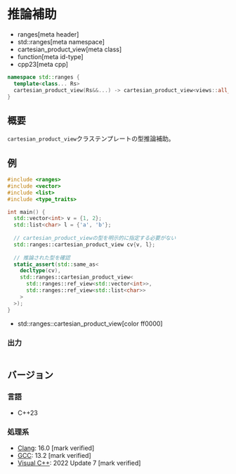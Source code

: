 # 推論補助
* ranges[meta header]
* std::ranges[meta namespace]
* cartesian_product_view[meta class]
* function[meta id-type]
* cpp23[meta cpp]

```cpp
namespace std::ranges {
  template<class... Rs>
  cartesian_product_view(Rs&&...) -> cartesian_product_view<views::all_t<Rs>...>;
}
```

## 概要
`cartesian_product_view`クラステンプレートの型推論補助。

## 例
```cpp example
#include <ranges>
#include <vector>
#include <list>
#include <type_traits>

int main() {
  std::vector<int> v = {1, 2};
  std::list<char> l = {'a', 'b'};
  
  // cartesian_product_viewの型を明示的に指定する必要がない
  std::ranges::cartesian_product_view cv{v, l};
  
  // 推論された型を確認
  static_assert(std::same_as<
    decltype(cv),
    std::ranges::cartesian_product_view<
      std::ranges::ref_view<std::vector<int>>,
      std::ranges::ref_view<std::list<char>>
    >
  >);
}
```
* std::ranges::cartesian_product_view[color ff0000]

### 出力
```
```

## バージョン
### 言語
- C++23

### 処理系
- [Clang](/implementation.md#clang): 16.0 [mark verified]
- [GCC](/implementation.md#gcc): 13.2 [mark verified]
- [Visual C++](/implementation.md#visual_cpp): 2022 Update 7 [mark verified]
